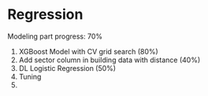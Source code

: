 # Regression

Modeling part progress: 70%

1. XGBoost Model with CV grid search (80%)
2. Add sector column in building data with distance (40%)
3. DL Logistic Regression (50%)
4. Tuning
5. 
